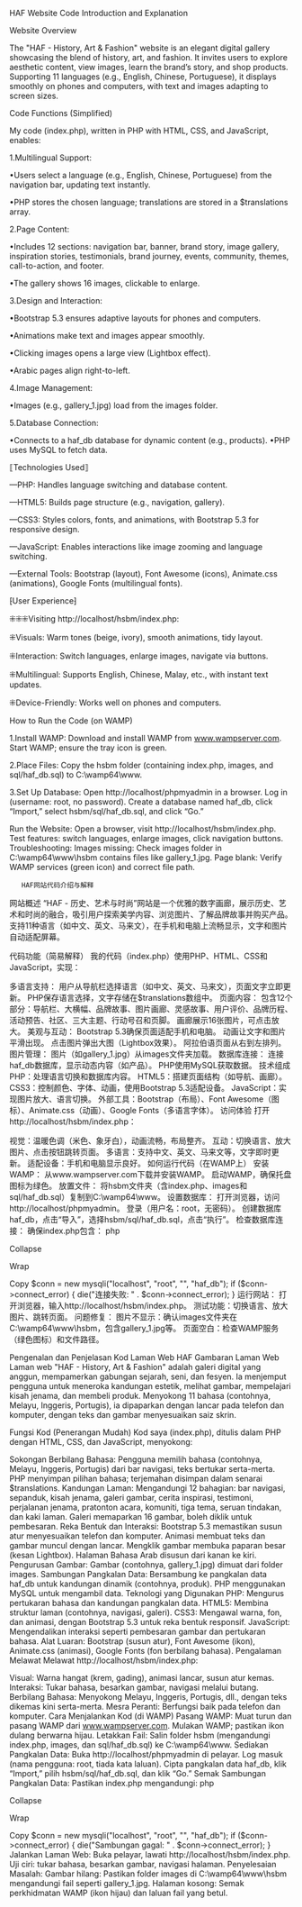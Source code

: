 HAF Website Code Introduction and Explanation

Website Overview

The "HAF - History, Art & Fashion" website is an elegant digital gallery showcasing the blend of history, art, and fashion. It invites users to explore aesthetic content, view images, learn the brand’s story, and shop products. Supporting 11 languages (e.g., English, Chinese, Portuguese), it displays smoothly on phones and computers, with text and images adapting to screen sizes.

Code Functions (Simplified)

My code (index.php), written in PHP with HTML, CSS, and JavaScript, enables:

1.Multilingual Support:


•Users select a language (e.g., English, Chinese, Portuguese) from the navigation bar, updating text instantly.

•PHP stores the chosen language; translations are stored in a $translations array.


2.Page Content:

•Includes 12 sections: navigation bar, banner, brand story, image gallery, inspiration stories, testimonials, brand journey, events, community, themes, call-to-action, and footer.

•The gallery shows 16 images, clickable to enlarge.


3.Design and Interaction:

•Bootstrap 5.3 ensures adaptive layouts for phones and computers.

•Animations make text and images appear smoothly.

•Clicking images opens a large view (Lightbox effect).

•Arabic pages align right-to-left. 


4.Image Management:

•Images (e.g., gallery_1.jpg) load from the images folder.


5.Database Connection:

•Connects to a haf_db database for dynamic content (e.g., products).
•PHP uses MySQL to fetch data.


⟦Technologies Used⟧

—PHP: Handles language switching and database content.

—HTML5: Builds page structure (e.g., navigation, gallery).

—CSS3: Styles colors, fonts, and animations, with Bootstrap 5.3 for responsive design.

—JavaScript: Enables interactions like image zooming and language switching.

—External Tools: Bootstrap (layout), Font Awesome (icons), Animate.css (animations), Google Fonts (multilingual fonts).

⁅User Experience⁆

⁜⁜⁜Visiting http://localhost/hsbm/index.php:

⁜Visuals: Warm tones (beige, ivory), smooth animations, tidy layout.

⁜Interaction: Switch languages, enlarge images, navigate via buttons.

⁜Multilingual: Supports English, Chinese, Malay, etc., with instant text updates.

⁜Device-Friendly: Works well on phones and computers.

How to Run the Code (on WAMP)

1.Install WAMP:
Download and install WAMP from www.wampserver.com.
Start WAMP; ensure the tray icon is green.

2.Place Files:
Copy the hsbm folder (containing index.php, images, and sql/haf_db.sql) to C:\wamp64\www.

3.Set Up Database:
Open http://localhost/phpmyadmin in a browser.
Log in (username: root, no password).
Create a database named haf_db, click “Import,” select hsbm/sql/haf_db.sql, and click “Go.”

Run the Website:
Open a browser, visit http://localhost/hsbm/index.php.
Test features: switch languages, enlarge images, click navigation buttons.
Troubleshooting:
Images missing: Check images folder in C:\wamp64\www\hsbm contains files like gallery_1.jpg.
Page blank: Verify WAMP services (green icon) and correct file path.

       HAF网站代码介绍与解释
网站概述
“HAF - 历史、艺术与时尚”网站是一个优雅的数字画廊，展示历史、艺术和时尚的融合，吸引用户探索美学内容、浏览图片、了解品牌故事并购买产品。支持11种语言（如中文、英文、马来文），在手机和电脑上流畅显示，文字和图片自动适配屏幕。

代码功能（简易解释）
我的代码（index.php）使用PHP、HTML、CSS和JavaScript，实现：

多语言支持：
用户从导航栏选择语言（如中文、英文、马来文），页面文字立即更新。
PHP保存语言选择，文字存储在$translations数组中。
页面内容：
包含12个部分：导航栏、大横幅、品牌故事、图片画廊、灵感故事、用户评价、品牌历程、活动预告、社区、三大主题、行动号召和页脚。
画廊展示16张图片，可点击放大。
美观与互动：
Bootstrap 5.3确保页面适配手机和电脑。
动画让文字和图片平滑出现。
点击图片弹出大图（Lightbox效果）。
阿拉伯语页面从右到左排列。
图片管理：
图片（如gallery_1.jpg）从images文件夹加载。
数据库连接：
连接haf_db数据库，显示动态内容（如产品）。
PHP使用MySQL获取数据。
技术组成
PHP：处理语言切换和数据库内容。
HTML5：搭建页面结构（如导航、画廊）。
CSS3：控制颜色、字体、动画，使用Bootstrap 5.3适配设备。
JavaScript：实现图片放大、语言切换。
外部工具：Bootstrap（布局）、Font Awesome（图标）、Animate.css（动画）、Google Fonts（多语言字体）。
访问体验
打开http://localhost/hsbm/index.php：

视觉：温暖色调（米色、象牙白），动画流畅，布局整齐。
互动：切换语言、放大图片、点击按钮跳转页面。
多语言：支持中文、英文、马来文等，文字即时更新。
适配设备：手机和电脑显示良好。
如何运行代码（在WAMP上）
安装WAMP：
从www.wampserver.com下载并安装WAMP。
启动WAMP，确保托盘图标为绿色。
放置文件：
将hsbm文件夹（含index.php、images和sql/haf_db.sql）复制到C:\wamp64\www。
设置数据库：
打开浏览器，访问http://localhost/phpmyadmin。
登录（用户名：root，无密码）。
创建数据库haf_db，点击“导入”，选择hsbm/sql/haf_db.sql，点击“执行”。
检查数据库连接：
确保index.php包含：
php

Collapse

Wrap

Copy
$conn = new mysqli("localhost", "root", "", "haf_db");
if ($conn->connect_error) {
    die("连接失败: " . $conn->connect_error);
}
运行网站：
打开浏览器，输入http://localhost/hsbm/index.php。
测试功能：切换语言、放大图片、跳转页面。
问题修复：
图片不显示：确认images文件夹在C:\wamp64\www\hsbm，包含gallery_1.jpg等。
页面空白：检查WAMP服务（绿色图标）和文件路径。




 Pengenalan dan Penjelasan Kod Laman Web HAF
Gambaran Laman Web
Laman web "HAF - History, Art & Fashion" adalah galeri digital yang anggun, mempamerkan gabungan sejarah, seni, dan fesyen. Ia menjemput pengguna untuk meneroka kandungan estetik, melihat gambar, mempelajari kisah jenama, dan membeli produk. Menyokong 11 bahasa (contohnya, Melayu, Inggeris, Portugis), ia dipaparkan dengan lancar pada telefon dan komputer, dengan teks dan gambar menyesuaikan saiz skrin.

Fungsi Kod (Penerangan Mudah)
Kod saya (index.php), ditulis dalam PHP dengan HTML, CSS, dan JavaScript, menyokong:

Sokongan Berbilang Bahasa:
Pengguna memilih bahasa (contohnya, Melayu, Inggeris, Portugis) dari bar navigasi, teks bertukar serta-merta.
PHP menyimpan pilihan bahasa; terjemahan disimpan dalam senarai $translations.
Kandungan Laman:
Mengandungi 12 bahagian: bar navigasi, sepanduk, kisah jenama, galeri gambar, cerita inspirasi, testimoni, perjalanan jenama, pratonton acara, komuniti, tiga tema, seruan tindakan, dan kaki laman.
Galeri memaparkan 16 gambar, boleh diklik untuk pembesaran.
Reka Bentuk dan Interaksi:
Bootstrap 5.3 memastikan susun atur menyesuaikan telefon dan komputer.
Animasi membuat teks dan gambar muncul dengan lancar.
Mengklik gambar membuka paparan besar (kesan Lightbox).
Halaman Bahasa Arab disusun dari kanan ke kiri.
Pengurusan Gambar:
Gambar (contohnya, gallery_1.jpg) dimuat dari folder images.
Sambungan Pangkalan Data:
Bersambung ke pangkalan data haf_db untuk kandungan dinamik (contohnya, produk).
PHP menggunakan MySQL untuk mengambil data.
Teknologi yang Digunakan
PHP: Mengurus pertukaran bahasa dan kandungan pangkalan data.
HTML5: Membina struktur laman (contohnya, navigasi, galeri).
CSS3: Mengawal warna, fon, dan animasi, dengan Bootstrap 5.3 untuk reka bentuk responsif.
JavaScript: Mengendalikan interaksi seperti pembesaran gambar dan pertukaran bahasa.
Alat Luaran: Bootstrap (susun atur), Font Awesome (ikon), Animate.css (animasi), Google Fonts (fon berbilang bahasa).
Pengalaman Melawat
Melawat http://localhost/hsbm/index.php:

Visual: Warna hangat (krem, gading), animasi lancar, susun atur kemas.
Interaksi: Tukar bahasa, besarkan gambar, navigasi melalui butang.
Berbilang Bahasa: Menyokong Melayu, Inggeris, Portugis, dll., dengan teks dikemas kini serta-merta.
Mesra Peranti: Berfungsi baik pada telefon dan komputer.
Cara Menjalankan Kod (di WAMP)
Pasang WAMP:
Muat turun dan pasang WAMP dari www.wampserver.com.
Mulakan WAMP; pastikan ikon dulang berwarna hijau.
Letakkan Fail:
Salin folder hsbm (mengandungi index.php, images, dan sql/haf_db.sql) ke C:\wamp64\www.
Sediakan Pangkalan Data:
Buka http://localhost/phpmyadmin di pelayar.
Log masuk (nama pengguna: root, tiada kata laluan).
Cipta pangkalan data haf_db, klik “Import,” pilih hsbm/sql/haf_db.sql, dan klik “Go.”
Semak Sambungan Pangkalan Data:
Pastikan index.php mengandungi:
php

Collapse

Wrap

Copy
$conn = new mysqli("localhost", "root", "", "haf_db");
if ($conn->connect_error) {
    die("Sambungan gagal: " . $conn->connect_error);
}
Jalankan Laman Web:
Buka pelayar, lawati http://localhost/hsbm/index.php.
Uji ciri: tukar bahasa, besarkan gambar, navigasi halaman.
Penyelesaian Masalah:
Gambar hilang: Pastikan folder images di C:\wamp64\www\hsbm mengandungi fail seperti gallery_1.jpg.
Halaman kosong: Semak perkhidmatan WAMP (ikon hijau) dan laluan fail yang betul.

